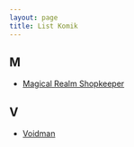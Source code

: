 ```yaml
---
layout: page
title: List Komik
---
```

## M
 - [Magical Realm Shopkeeper](https://kumabatch.github.io/magical-realm-shopkeeper-batch-bahasa-indonesia)


## V
 - [Voidman](https://kumabatch.github.io/voidman-batch-bahasa-indonesia)

